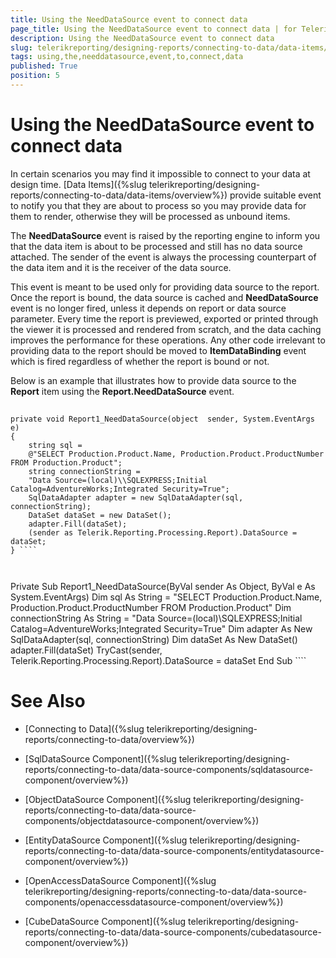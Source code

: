 ```yaml
---
title: Using the NeedDataSource event to connect data
page_title: Using the NeedDataSource event to connect data | for Telerik Reporting Documentation
description: Using the NeedDataSource event to connect data
slug: telerikreporting/designing-reports/connecting-to-data/data-items/using-the-needdatasource-event-to-connect-data
tags: using,the,needdatasource,event,to,connect,data
published: True
position: 5
---
```


# Using the NeedDataSource event to connect data



In certain scenarios you may find it impossible to connect to your data at design time. [Data Items]({%slug telerikreporting/designing-reports/connecting-to-data/data-items/overview%})
        provide suitable event
        to notify you that they are about to process so you may provide data for them to render, otherwise they will be processed as
        unbound items.
      

The __NeedDataSource__ event is raised by the reporting engine to inform you that the data item is
        about to be processed and still has no data source attached. The sender of the event is always the processing counterpart of
        the data item and it is the receiver of the data source.
      

This event is meant to be used only for providing data source to the report. Once the report is bound, the data source
        is cached and __NeedDataSource__ event is no longer fired, unless it depends on report or data source parameter. Every time the
        report is previewed, exported or printed through the viewer it is processed and rendered from scratch, and the data caching improves
        the performance for these operations. Any other code irrelevant to providing data to the report should be moved to
        __ItemDataBinding__ event which is fired regardless of whether the report is bound or not.
      

Below is an example that illustrates how to provide data source to the __Report__ item using the
        __Report.NeedDataSource__ event.
      

## 

````
private void Report1_NeedDataSource(object  sender, System.EventArgs e)
{
	string sql =
	@"SELECT Production.Product.Name, Production.Product.ProductNumber FROM Production.Product";
	string connectionString =
	"Data Source=(local)\\SQLEXPRESS;Initial Catalog=AdventureWorks;Integrated Security=True";
	SqlDataAdapter adapter = new SqlDataAdapter(sql, connectionString);
	DataSet dataSet = new DataSet();
	adapter.Fill(dataSet);
	(sender as Telerik.Reporting.Processing.Report).DataSource = dataSet;
} ````



````
Private Sub Report1_NeedDataSource(ByVal  sender As Object, ByVal e As System.EventArgs)
	Dim sql As String = "SELECT Production.Product.Name, Production.Product.ProductNumber FROM Production.Product"
	Dim connectionString As String = "Data Source=(local)\SQLEXPRESS;Initial Catalog=AdventureWorks;Integrated Security=True"
	Dim adapter As New SqlDataAdapter(sql, connectionString)
	Dim dataSet As New DataSet()
	adapter.Fill(dataSet)
	TryCast(sender, Telerik.Reporting.Processing.Report).DataSource = dataSet
End Sub ````



# See Also

 * [Connecting to Data]({%slug telerikreporting/designing-reports/connecting-to-data/overview%})

 * [SqlDataSource Component]({%slug telerikreporting/designing-reports/connecting-to-data/data-source-components/sqldatasource-component/overview%})

 * [ObjectDataSource Component]({%slug telerikreporting/designing-reports/connecting-to-data/data-source-components/objectdatasource-component/overview%})

 * [EntityDataSource Component]({%slug telerikreporting/designing-reports/connecting-to-data/data-source-components/entitydatasource-component/overview%})

 * [OpenAccessDataSource Component]({%slug telerikreporting/designing-reports/connecting-to-data/data-source-components/openaccessdatasource-component/overview%})

 * [CubeDataSource Component]({%slug telerikreporting/designing-reports/connecting-to-data/data-source-components/cubedatasource-component/overview%})
